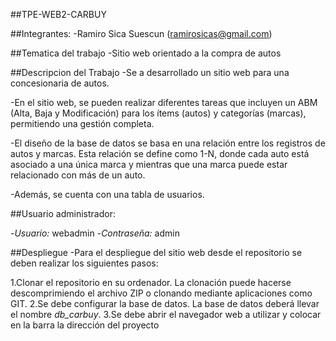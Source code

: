 ##TPE-WEB2-CARBUY

##Integrantes:
-Ramiro Sica Suescun (ramirosicas@gmail.com)

##Tematica del trabajo
-Sitio web orientado a la compra de autos

##Descripcion del Trabajo
-Se a desarrollado un sitio web para una concesionaria de autos. 

-En el sitio web, se pueden realizar diferentes tareas que incluyen un ABM (Alta, Baja y Modificación) para los ítems (autos) y categorías (marcas), permitiendo una gestión completa.

-El diseño de la base de datos se basa en una relación entre los registros de autos y marcas. Esta relación se define como 1-N, donde cada auto está asociado a una única marca y mientras que una marca puede estar relacionado con más de un auto.

-Además, se cuenta con una tabla de usuarios.

##Usuario administrador:

-*Usuario:* webadmin
-*Contraseña:* admin

##Despliegue
-Para el despliegue del sitio web desde el repositorio se deben realizar los siguientes pasos:

1.Clonar el repositorio en su ordenador. La clonación puede hacerse descomprimiendo el archivo ZIP o clonando mediante aplicaciones como GIT.
2.Se debe configurar la base de datos. La base de datos deberá llevar el nombre *db_carbuy*.
3.Se debe abrir el navegador web a utilizar y colocar en la barra la dirección del proyecto

